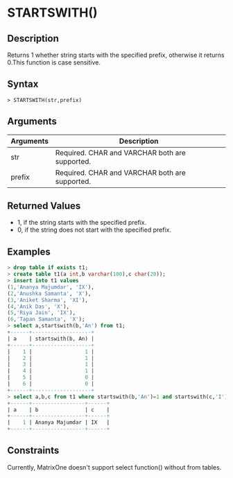 # **STARTSWITH()**

## **Description**

Returns 1 whether string starts with the specified prefix, otherwise it returns 0.This function is case sensitive.

## **Syntax**

```
> STARTSWITH(str,prefix)
```

## **Arguments**

|  Arguments   | Description  |
|  ----  | ----  |
| str | Required.  CHAR and VARCHAR both are supported.|
| prefix | Required.  CHAR and VARCHAR both are supported.|

## **Returned Values**

* 1, if the string starts with the specified prefix.
* 0, if the string does not start with the specified prefix.

## **Examples**

```sql
> drop table if exists t1;
> create table t1(a int,b varchar(100),c char(20));
> insert into t1 values
(1,'Ananya Majumdar', 'IX'),
(2,'Anushka Samanta', 'X'),
(3,'Aniket Sharma', 'XI'),
(4,'Anik Das', 'X'),
(5,'Riya Jain', 'IX'),
(6,'Tapan Samanta', 'X');
> select a,startswith(b,'An') from t1;
+------+-------------------+
| a    | startswith(b, An) |
+------+-------------------+
|    1 |                 1 |
|    2 |                 1 |
|    3 |                 1 |
|    4 |                 1 |
|    5 |                 0 |
|    6 |                 0 |
+------+-------------------+
> select a,b,c from t1 where startswith(b,'An')=1 and startswith(c,'I')=1;
+------+-----------------+------+
| a    | b               | c    |
+------+-----------------+------+
|    1 | Ananya Majumdar | IX   |
+------+-----------------+------+
```

## Constraints

Currently, MatrixOne doesn't support select function() without from tables.
